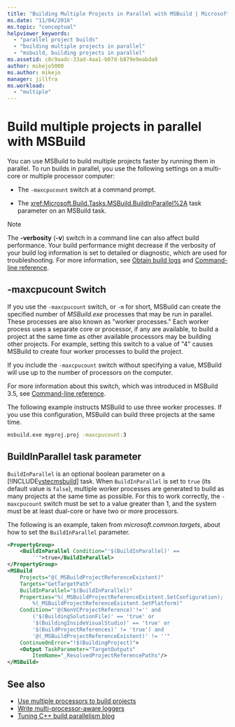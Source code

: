 ```yaml
---
title: "Building Multiple Projects in Parallel with MSBuild | Microsoft Docs"
ms.date: "11/04/2016"
ms.topic: "conceptual"
helpviewer_keywords:
  - "parallel project builds"
  - "building multiple projects in parallel"
  - "msbuild, building projects in parallel"
ms.assetid: c8c9aadc-33ad-4aa1-b07d-b879e9eabda0
author: mikejo5000
ms.author: mikejo
manager: jillfra
ms.workload:
  - "multiple"
---
```

# Build multiple projects in parallel with MSBuild
You can use MSBuild to build multiple projects faster by running them in parallel. To run builds in parallel, you use the following settings on a multi-core or multiple processor computer:

- The `-maxcpucount` switch at a command prompt.

- The <xref:Microsoft.Build.Tasks.MSBuild.BuildInParallel%2A> task parameter on an MSBuild task.

> [!NOTE]
> The **-verbosity** (**-v**) switch in a command line can also affect build performance. Your build performance might decrease if the verbosity of your build log information is set to detailed or diagnostic, which are used for troubleshooting. For more information, see [Obtain build logs](../msbuild/obtaining-build-logs-with-msbuild.md) and [Command-line reference](../msbuild/msbuild-command-line-reference.md).

## -maxcpucount Switch
If you use the `-maxcpucount` switch, or `-m` for short, MSBuild can create the specified number of *MSBuild.exe* processes that may be run in parallel. These processes are also known as "worker processes." Each worker process uses a separate core or processor, if any are available, to build a project at the same time as other available processors may be building other projects. For example, setting this switch to a value of "4" causes MSBuild to create four worker processes to build the project.

If you include the `-maxcpucount` switch without specifying a value, MSBuild will use up to the number of processors on the computer.

For more information about this switch, which was introduced in MSBuild 3.5, see [Command-line reference](../msbuild/msbuild-command-line-reference.md).

The following example instructs MSBuild to use three worker processes. If you use this configuration, MSBuild can build three projects at the same time.

```cmd
msbuild.exe myproj.proj -maxcpucount:3
```

## BuildInParallel task parameter
`BuildInParallel` is an optional boolean parameter on a [!INCLUDE[vstecmsbuild](../extensibility/internals/includes/vstecmsbuild_md.md)] task. When `BuildInParallel` is set to `true` (its default value is `false`), multiple worker processes are generated to build as many projects at the same time as possible. For this to work correctly, the `-maxcpucount` switch must be set to a value greater than 1, and the system must be at least dual-core or have two or more processors.

The following is an example, taken from *microsoft.common.targets*, about how to set the `BuildInParallel` parameter.

```xml
<PropertyGroup>
    <BuildInParallel Condition="'$(BuildInParallel)' ==
        ''">true</BuildInParallel>
</PropertyGroup>
<MSBuild
    Projects="@(_MSBuildProjectReferenceExistent)"
    Targets="GetTargetPath"
    BuildInParallel="$(BuildInParallel)"
    Properties="%(_MSBuildProjectReferenceExistent.SetConfiguration);
        %(_MSBuildProjectReferenceExistent.SetPlatform)"
    Condition="'@(NonVCProjectReference)'!='' and
        ('$(BuildingSolutionFile)' == 'true' or
        '$(BuildingInsideVisualStudio)' == 'true' or
        '$(BuildProjectReferences)' != 'true') and
        '@(_MSBuildProjectReferenceExistent)' != ''"
    ContinueOnError="!$(BuildingProject)">
    <Output TaskParameter="TargetOutputs"
        ItemName="_ResolvedProjectReferencePaths"/>
</MSBuild>
```

## See also
- [Use multiple processors to build projects](../msbuild/using-multiple-processors-to-build-projects.md)
- [Write multi-processor-aware loggers](../msbuild/writing-multi-processor-aware-loggers.md)
- [Tuning C++ build parallelism blog](https://devblogs.microsoft.com/visualstudio/tuning-c-build-parallelism-in-vs2010/)
